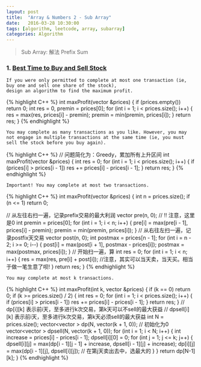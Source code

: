 ```yaml
---
layout: post
title:  "Array & Numbers 2 - Sub Array"
date:   2016-03-28 10:30:00
tags: [algorithm, leetcode, array, subarray]
categories: Algorithm
---
```


> Sub Array: 解法 Prefix Sum

### 1. [Best Time to Buy and Sell Stock](http://www.lintcode.com/en/problem/best-time-to-buy-and-sell-stock/)
```
If you were only permitted to complete at most one transaction (ie, buy one and sell one share of the stock),
design an algorithm to find the maximum profit.
```
{% highlight C++ %}
int maxProfit(vector<int> &prices) {
  if (prices.empty()) return 0;
  int res = 0, premin = prices[0];
  for (int i = 1; i < prices.size(); i++) {
    res = max(res, prices[i] - premin);
    premin = min(premin, prices[i]);
  }
  return res;
}
{% endhighlight %}
```
You may complete as many transactions as you like. However, you may not engage in multiple transactions at the same time (ie, you must sell the stock before you buy again).
```
{% highlight C++ %}
// 问题简化为：Greedy，累加所有上升区间
int maxProfit(vector<int> &prices) {
  int res = 0;
  for (int i = 1; i < prices.size(); i++) {
    if (prices[i] > prices[i - 1]) res += prices[i] - prices[i - 1];
  }
  return res;
}
{% endhighlight %}
```
Important! You may complete at most two transactions.
```
{% highlight C++ %}
int maxProfit(vector<int> &prices) {
  int n = prices.size();
  if (n <= 1) return 0;

  // 从左往右扫一遍，记录prefix交易的最大利润
  vector<int> pre(n, 0);  // !! 注意，这里是0
  int premin = prices[0];
  for (int i = 1; i < n; i++) {
    pre[i] = max(pre[i - 1], prices[i] - premin);
    premin = min(premin, prices[i]);
  }
  // 从右往左扫一遍，记录postfix天交易
  vector<int> post(n, 0);
  int postmax = prices[n - 1];
  for (int i = n - 2; i >= 0; i--) {
    post[i] = max(post[i + 1], postmax - prices[i]);
    postmax = max(postmax, prices[i]);
  }
  // 开始扫一遍，算
  int res = 0;
  for (int i = 1; i < n; i++) {
    res = max(res, pre[i] + post[i]);  //注意，其实可以当天卖，当天买。相当于做一笔生意了呗!
  }
  return res;
}
{% endhighlight %}
```
You may complete at most k transactions.
```
{% highlight C++ %}
int maxProfit(int k, vector<int> &prices) {
  if (k == 0) return 0;
  if (k >= prices.size() / 2) {
    int res = 0;
    for (int i = 1; i < prices.size(); i++) {
      if (prices[i] > prices[i - 1]) res += prices[i] - prices[i - 1];
    }
    return res;
  }
  // dp[i][k] 表示前i天，至多进行k次交易，第k天可以不sell的最大获益
  // dpsell[i][k] 表示前i天，至多进行k次交易，第k天必须sell的最大获益
  int N = prices.size();
  vector<vector<int> > dp(N, vector<int>(k + 1, 0));  // 初始化为0
  vector<vector<int> > dpsell(N, vector<int>(k + 1, 0));
  for (int i = 1; i < N; i++) {
    int increase = prices[i] - prices[i - 1];
    dpsell[i][0] = 0;
    for (int j = 1; j <= k; j++) {
      dpsell[i][j] =
          max(dp[i - 1][j - 1] + increase, dpsell[i - 1][j] + increase);
      dp[i][j] = max(dp[i - 1][j], dpsell[i][j]);  // 在第j天卖出去中，选最大的
    }
  }
  return dp[N-1][k];
}
{% endhighlight %}